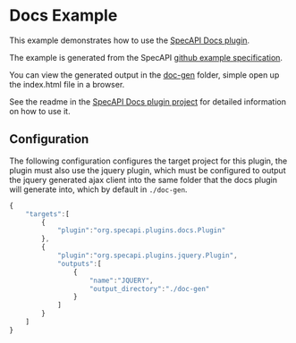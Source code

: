 Docs Example
============
This example demonstrates how to use the [SpecAPI Docs plugin](../../plugins/org.specapi.plugins.docs).

The example is generated from the SpecAPI [github example specification](../../specs/github/github.specapi).

You can view the generated output in the [doc-gen](doc-gen/) folder, simple open up the index.html file in a browser.

See the readme in the [SpecAPI Docs plugin project](../../plugins/org.specapi.plugins.docs) for detailed information on how
to use it.

Configuration
-------------
The following configuration configures the target project for this plugin, the
plugin must also use the jquery plugin, which must be configured to output the
jquery generated ajax client into the same folder that the docs plugin will
generate into, which by default in ```./doc-gen```.

```javascript
{
    "targets":[
        {
            "plugin":"org.specapi.plugins.docs.Plugin"
        },
        {
            "plugin":"org.specapi.plugins.jquery.Plugin",
            "outputs":[
                {
                    "name":"JQUERY",
                    "output_directory":"./doc-gen"
                }
            ]
        }
    ]
}
```